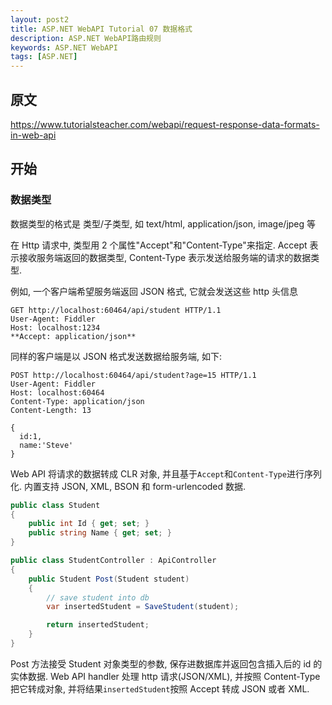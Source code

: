 ```yaml
---
layout: post2
title: ASP.NET WebAPI Tutorial 07 数据格式
description: ASP.NET WebAPI路由规则
keywords: ASP.NET WebAPI
tags: [ASP.NET]
---
```


## 原文

https://www.tutorialsteacher.com/webapi/request-response-data-formats-in-web-api

## 开始

### 数据类型

数据类型的格式是 类型/子类型, 如 text/html, application/json, image/jpeg 等

在 Http 请求中, 类型用 2 个属性"Accept"和"Content-Type"来指定. Accept 表示接收服务端返回的数据类型, Content-Type 表示发送给服务端的请求的数据类型.

例如, 一个客户端希望服务端返回 JSON 格式, 它就会发送这些 http 头信息

```Http
GET http://localhost:60464/api/student HTTP/1.1
User-Agent: Fiddler
Host: localhost:1234
**Accept: application/json**

```

同样的客户端是以 JSON 格式发送数据给服务端, 如下:

```Http
POST http://localhost:60464/api/student?age=15 HTTP/1.1
User-Agent: Fiddler
Host: localhost:60464
Content-Type: application/json
Content-Length: 13

{
  id:1,
  name:'Steve'
}
```

Web API 将请求的数据转成 CLR 对象, 并且基于`Accept`和`Content-Type`进行序列化. 内置支持 JSON, XML, BSON 和 form-urlencoded 数据.

```c#
public class Student
{
    public int Id { get; set; }
    public string Name { get; set; }
}

public class StudentController : ApiController
{
    public Student Post(Student student)
    {
        // save student into db
        var insertedStudent = SaveStudent(student);

        return insertedStudent;
    }
}
```

Post 方法接受 Student 对象类型的参数, 保存进数据库并返回包含插入后的 id 的实体数据. Web API handler 处理 http 请求(JSON/XML), 并按照 Content-Type 把它转成对象, 并将结果`insertedStudent`按照 Accept 转成 JSON 或者 XML.
